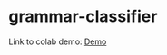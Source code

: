 # grammar-classifier

Link to colab demo: [Demo]([https://colab.research.google.com/drive/1XhwOKeZVebuiNGtz_l2DpYylfVdcITzB?usp=sharing](https://colab.research.google.com/drive/1vTGAZOeWelsZxqsEJPulRQ3IctpNOU3f?usp=sharing))
